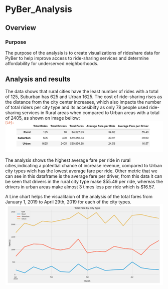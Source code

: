 # PyBer_Analysis
## Overview
### Purpose
The purpose of the analysis is to create visualizations of rideshare data for PyBer to 
help improve access to ride-sharing services and determine 
affordability for underserved neighborhoods.

## Analysis and results
The data shows that rural cities have the least number of rides with a total of 125, Suburban has 625 and Urban 1625.
The cost of ride-sharing rises as the distance from the city center increases, which also impacts the number of total riders per city type and its accesibilty as only 78 people used ride-sharing services in Rural areas when compared to Urban areas with a total of 2405, as shown on image bellow:
![This is an image](https://github.com/Fbullman/PyBer_Analysis/blob/main/Resources/Ride%20share%20comparison.png)


The analysis shows the highest average fare per ride in rural cities,indicating a potential chance of increase revenue, compared to Urban city types wich has the lowest average fare per ride. Other metric that we can see in this dataframe is the average fare per driver, from this data it can be seen that drivers in the rural city type make $55.49 per ride, whereas the drivers in urban areas make almost 3 times less per ride which is $16.57.

A Line chart helps the  visualitaion of the analysis of the total fares from January 1, 2019 to April 29th, 2019 for each of the city types.
![This is an image](https://github.com/Fbullman/PyBer_Analysis/blob/main/Resources/PyBer_fare_summary.png)
